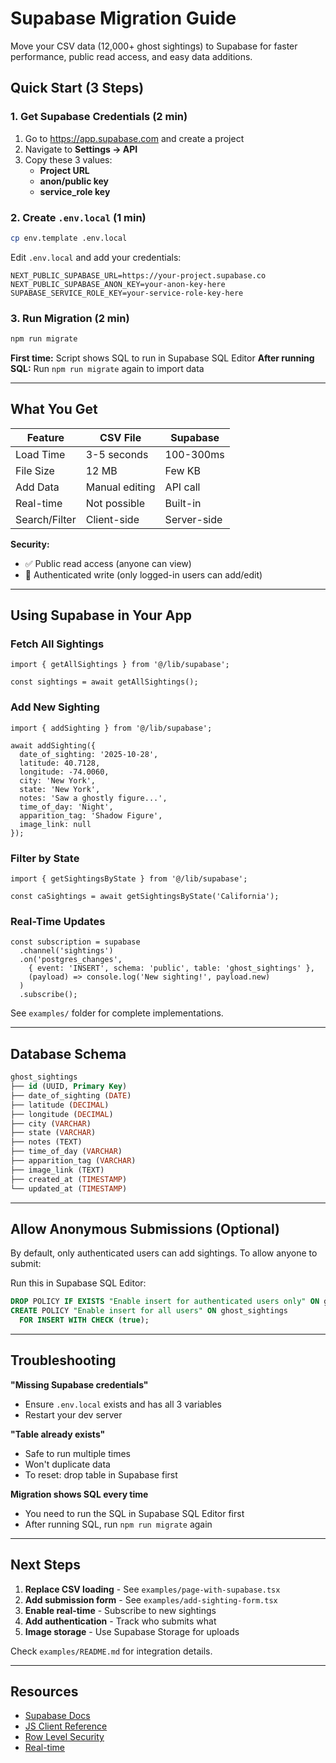 # Supabase Migration Guide

Move your CSV data (12,000+ ghost sightings) to Supabase for faster performance, public read access, and easy data additions.

## Quick Start (3 Steps)

### 1. Get Supabase Credentials (2 min)
1. Go to https://app.supabase.com and create a project
2. Navigate to **Settings → API**
3. Copy these 3 values:
   - **Project URL**
   - **anon/public key**
   - **service_role key**

### 2. Create `.env.local` (1 min)
```bash
cp env.template .env.local
```

Edit `.env.local` and add your credentials:
```env
NEXT_PUBLIC_SUPABASE_URL=https://your-project.supabase.co
NEXT_PUBLIC_SUPABASE_ANON_KEY=your-anon-key-here
SUPABASE_SERVICE_ROLE_KEY=your-service-role-key-here
```

### 3. Run Migration (2 min)
```bash
npm run migrate
```

**First time:** Script shows SQL to run in Supabase SQL Editor
**After running SQL:** Run `npm run migrate` again to import data

---

## What You Get

| Feature | CSV File | Supabase |
|---------|----------|----------|
| Load Time | 3-5 seconds | 100-300ms |
| File Size | 12 MB | Few KB |
| Add Data | Manual editing | API call |
| Real-time | Not possible | Built-in |
| Search/Filter | Client-side | Server-side |

**Security:**
- ✅ Public read access (anyone can view)
- 🔐 Authenticated write (only logged-in users can add/edit)

---

## Using Supabase in Your App

### Fetch All Sightings
```tsx
import { getAllSightings } from '@/lib/supabase';

const sightings = await getAllSightings();
```

### Add New Sighting
```tsx
import { addSighting } from '@/lib/supabase';

await addSighting({
  date_of_sighting: '2025-10-28',
  latitude: 40.7128,
  longitude: -74.0060,
  city: 'New York',
  state: 'New York',
  notes: 'Saw a ghostly figure...',
  time_of_day: 'Night',
  apparition_tag: 'Shadow Figure',
  image_link: null
});
```

### Filter by State
```tsx
import { getSightingsByState } from '@/lib/supabase';

const caSightings = await getSightingsByState('California');
```

### Real-Time Updates
```tsx
const subscription = supabase
  .channel('sightings')
  .on('postgres_changes',
    { event: 'INSERT', schema: 'public', table: 'ghost_sightings' },
    (payload) => console.log('New sighting!', payload.new)
  )
  .subscribe();
```

See `examples/` folder for complete implementations.

---

## Database Schema

```sql
ghost_sightings
├── id (UUID, Primary Key)
├── date_of_sighting (DATE)
├── latitude (DECIMAL)
├── longitude (DECIMAL)
├── city (VARCHAR)
├── state (VARCHAR)
├── notes (TEXT)
├── time_of_day (VARCHAR)
├── apparition_tag (VARCHAR)
├── image_link (TEXT)
├── created_at (TIMESTAMP)
└── updated_at (TIMESTAMP)
```

---

## Allow Anonymous Submissions (Optional)

By default, only authenticated users can add sightings. To allow anyone to submit:

Run this in Supabase SQL Editor:
```sql
DROP POLICY IF EXISTS "Enable insert for authenticated users only" ON ghost_sightings;
CREATE POLICY "Enable insert for all users" ON ghost_sightings
  FOR INSERT WITH CHECK (true);
```

---

## Troubleshooting

**"Missing Supabase credentials"**
- Ensure `.env.local` exists and has all 3 variables
- Restart your dev server

**"Table already exists"**
- Safe to run multiple times
- Won't duplicate data
- To reset: drop table in Supabase first

**Migration shows SQL every time**
- You need to run the SQL in Supabase SQL Editor first
- After running SQL, run `npm run migrate` again

---

## Next Steps

1. **Replace CSV loading** - See `examples/page-with-supabase.tsx`
2. **Add submission form** - See `examples/add-sighting-form.tsx`
3. **Enable real-time** - Subscribe to new sightings
4. **Add authentication** - Track who submits what
5. **Image storage** - Use Supabase Storage for uploads

Check `examples/README.md` for integration details.

---

## Resources

- [Supabase Docs](https://supabase.com/docs)
- [JS Client Reference](https://supabase.com/docs/reference/javascript/introduction)
- [Row Level Security](https://supabase.com/docs/guides/auth/row-level-security)
- [Real-time](https://supabase.com/docs/guides/realtime)

